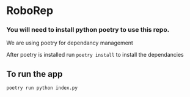 # RoboRep

### You will need to install python poetry to use this repo.
We are using poetry for dependancy management


After poetry is installed run `poetry install` to install the dependancies

## To run the app 
`poetry run python index.py`